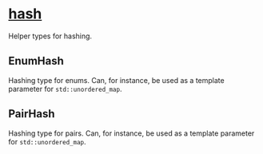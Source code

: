 # [hash](hash.hpp)

Helper types for hashing.

## EnumHash

Hashing type for enums. Can, for instance, be used as a template parameter for `std::unordered_map`.

## PairHash

Hashing type for pairs. Can, for instance, be used as a template parameter for `std::unordered_map`.